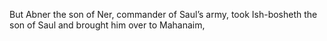But Abner the son of Ner, commander of Saul’s army, took Ish-bosheth the son of Saul and brought him over to Mahanaim,

